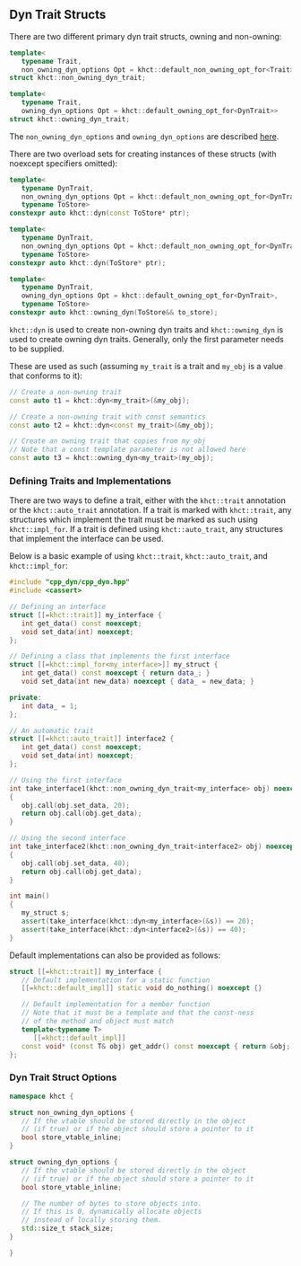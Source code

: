 ## Dyn Trait Structs

There are two different primary dyn trait structs, owning and non-owning:
```cpp
template<
   typename Trait,
   non_owning_dyn_options Opt = khct::default_non_owning_opt_for<Trait>>
struct khct::non_owning_dyn_trait;

template<
   typename Trait,
   owning_dyn_options Opt = khct::default_owning_opt_for<DynTrait>>
struct khct::owning_dyn_trait;
```

The `non_owning_dyn_options` and `owning_dyn_options` are described [here](#dyn-trait-struct-options).

There are two overload sets for creating instances of these structs
(with noexcept specifiers omitted):

```cpp
template<
   typename DynTrait,
   non_owning_dyn_options Opt = khct::default_non_owning_opt_for<DynTrait>,
   typename ToStore>
constexpr auto khct::dyn(const ToStore* ptr);

template<
   typename DynTrait,
   non_owning_dyn_options Opt = khct::default_non_owning_opt_for<DynTrait>,
   typename ToStore>
constexpr auto khct::dyn(ToStore* ptr);

template<
   typename DynTrait,
   owning_dyn_options Opt = khct::default_owning_opt_for<DynTrait>,
   typename ToStore>
constexpr auto khct::owning_dyn(ToStore&& to_store);
```

`khct::dyn` is used to create non-owning dyn traits and `khct::owning_dyn` is used to create
owning dyn traits.  Generally, only the first parameter needs to be supplied.

These are used as such (assuming `my_trait` is a trait and `my_obj` is a value that conforms to it):

```cpp
// Create a non-owning trait
const auto t1 = khct::dyn<my_trait>(&my_obj);

// Create a non-owning trait with const semantics
const auto t2 = khct::dyn<const my_trait>(&my_obj);

// Create an owning trait that copies from my_obj
// Note that a const template parameter is not allowed here
const auto t3 = khct::owning_dyn<my_trait>(my_obj);
```

### Defining Traits and Implementations

There are two ways to define a trait, either with the `khct::trait` annotation
or the `khct::auto_trait` annotation.  If a trait is marked with `khct::trait`, any structures
which implement the trait must be marked as such using `khct::impl_for`.  If a trait is defined
using `khct::auto_trait`, any structures that implement the interface can be used.

Below is a basic example of using `khct::trait`, `khct::auto_trait`, and `khct::impl_for`:

```cpp
#include "cpp_dyn/cpp_dyn.hpp"
#include <cassert>

// Defining an interface
struct [[=khct::trait]] my_interface {
   int get_data() const noexcept;
   void set_data(int) noexcept;
};

// Defining a class that implements the first interface
struct [[=khct::impl_for<my_interface>]] my_struct {
   int get_data() const noexcept { return data_; }
   void set_data(int new_data) noexcept { data_ = new_data; }

private:
   int data_ = 1;
};

// An automatic trait
struct [[=khct::auto_trait]] interface2 {
   int get_data() const noexcept;
   void set_data(int) noexcept;
};

// Using the first interface
int take_interface1(khct::non_owning_dyn_trait<my_interface> obj) noexcept
{
   obj.call(obj.set_data, 20);
   return obj.call(obj.get_data);
}

// Using the second interface
int take_interface2(khct::non_owning_dyn_trait<interface2> obj) noexcept
{
   obj.call(obj.set_data, 40);
   return obj.call(obj.get_data);
}

int main()
{
   my_struct s;
   assert(take_interface(khct::dyn<my_interface>(&s)) == 20);
   assert(take_interface(khct::dyn<interface2>(&s)) == 40);
}
```

Default implementations can also be provided as follows:

```cpp
struct [[=khct::trait]] my_interface {
   // Default implementation for a static function
   [[=khct::default_impl]] static void do_nothing() noexcept {}

   // Default implementation for a member function
   // Note that it must be a template and that the const-ness
   // of the method and object must match
   template<typename T>
      [[=khct::default_impl]]
   const void* (const T& obj) get_addr() const noexcept { return &obj; }
};
```

### Dyn Trait Struct Options

```cpp
namespace khct {

struct non_owning_dyn_options {
   // If the vtable should be stored directly in the object
   // (if true) or if the object should store a pointer to it
   bool store_vtable_inline;
}

struct owning_dyn_options {
   // If the vtable should be stored directly in the object
   // (if true) or if the object should store a pointer to it
   bool store_vtable_inline;

   // The number of bytes to store objects into.
   // If this is 0, dynamically allocate objects
   // instead of locally storing them.
   std::size_t stack_size;
}

}
```
